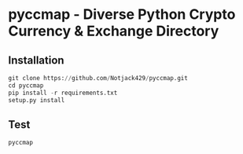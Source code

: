 # pyccmap - Diverse Python Crypto Currency & Exchange Directory

## Installation
```python
git clone https://github.com/Notjack429/pyccmap.git
cd pyccmap
pip install -r requirements.txt
setup.py install
```

## Test
```python
pyccmap
```
